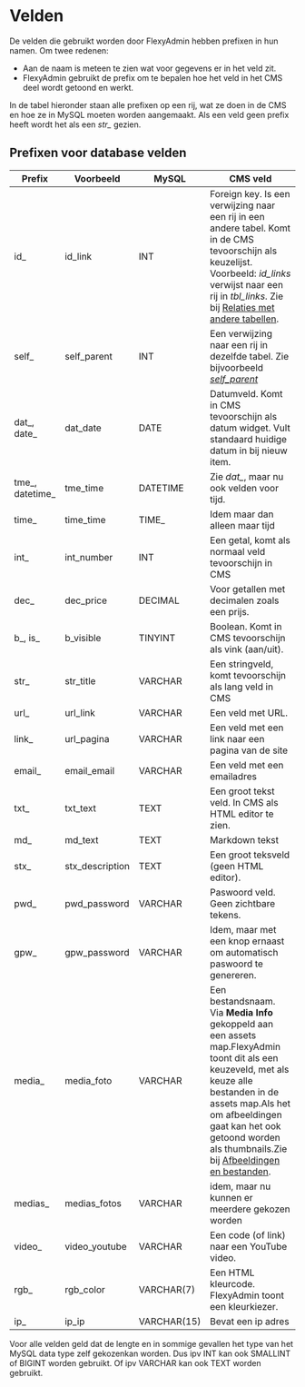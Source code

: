 # Velden

De velden die gebruikt worden door FlexyAdmin hebben prefixen in hun namen. Om twee redenen:

- Aan de naam is meteen te zien wat voor gegevens er in het veld zit.
- FlexyAdmin gebruikt de prefix om te bepalen hoe het veld in het CMS deel wordt getoond en werkt.

In de tabel hieronder staan alle prefixen op een rij, wat ze doen in de CMS en hoe ze in MySQL moeten worden aangemaakt.
Als een veld geen prefix heeft wordt het als een *str_* gezien.

Prefixen voor database velden
-----------------------------


**Prefix**      |**Voorbeeld**          |**MySQL**    |**CMS veld**   
----------------|-----------------------|-------------|---------------
id_             |id_link                |INT          |Foreign key. Is een verwijzing naar een rij in een andere tabel. Komt in de CMS tevoorschijn als keuzelijst. Voorbeeld: *id_links* verwijst naar een rij in *tbl_links*. Zie bij <a href="index.html#section_relaties">Relaties met andere tabellen</a>.
self_           |self_parent            |INT          |Een verwijzing naar een rij in dezelfde tabel. Zie bijvoorbeeld <a href="index.html#section_speciale_velden">*self_parent*</a>
dat_, date_     |dat_date               |DATE         |Datumveld. Komt in CMS tevoorschijn als datum widget. Vult standaard huidige datum in bij nieuw item.
tme_, datetime_ |tme_time               |DATETIME     |Zie *dat_*, maar nu ook velden voor tijd.
time_           |time_time              |TIME_        |Idem maar dan alleen maar tijd
int_            |int_number             |INT          |Een getal, komt als normaal veld tevoorschijn in CMS
dec_            |dec_price              |DECIMAL      |Voor getallen met decimalen zoals een prijs.
b_, is_         |b_visible              |TINYINT      |Boolean. Komt in CMS tevoorschijn als vink (aan/uit).
str_            |str_title              |VARCHAR      |Een stringveld, komt tevoorschijn als lang veld in CMS
url_            |url_link               |VARCHAR      |Een veld met URL.
link_						|url_pagina							|VARCHAR			|Een veld met een link naar een pagina van de site
email_          |email_email            |VARCHAR      |Een veld met een emailadres
txt_            |txt_text               |TEXT         |Een groot tekst veld. In CMS als HTML editor te zien.
md_             |md_text                |TEXT         |Markdown tekst
stx_            |stx_description        |TEXT         |Een groot teksveld (geen HTML editor).
pwd_            |pwd_password           |VARCHAR      |Paswoord veld. Geen zichtbare tekens.
gpw_            |gpw_password           |VARCHAR      |Idem, maar met een knop ernaast om automatisch paswoord te genereren.
media_          |media_foto             |VARCHAR      |Een bestandsnaam. Via **Media Info** gekoppeld aan een assets map.FlexyAdmin toont dit als een keuzeveld, met als keuze alle bestanden in de assets map.Als het om afbeeldingen gaat kan het ook getoond worden als thumbnails.Zie bij <a href="index.html#section_afbeeldingen_en_bestanden">Afbeeldingen en bestanden</a>.
medias_         |medias_fotos           |VARCHAR      |idem, maar nu kunnen er meerdere gekozen worden
video_					|video_youtube					|VARCHAR			|Een code (of link) naar een YouTube video.
rgb_            |rgb_color              |VARCHAR(7)   |Een HTML kleurcode. FlexyAdmin toont een kleurkiezer.
ip_             |ip_ip                  |VARCHAR(15)  |Bevat een ip adres

Voor alle velden geld dat de lengte en in sommige gevallen het type van het MySQL data type zelf gekozenkan worden. Dus ipv INT kan ook SMALLINT of BIGINT worden gebruikt. Of ipv VARCHAR kan ook TEXT worden gebruikt.